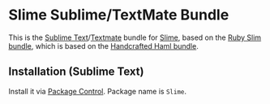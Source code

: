 # Slime Sublime/TextMate Bundle

This is the [Sublime Text](http://www.sublimetext.com/)/[Textmate](http://macromates.com/) bundle for [Slime](http://slime-lang.com/), based on the [Ruby Slim bundle](https://github.com/slim-template/ruby-slim.tmbundle), which is based on the [Handcrafted Haml bundle](http://github.com/handcrafted/handcrafted-haml-textmate-bundle).

## Installation (Sublime Text)
Install it via [Package Control](https://packagecontrol.io/packages/Slime). Package name is `Slime`.
